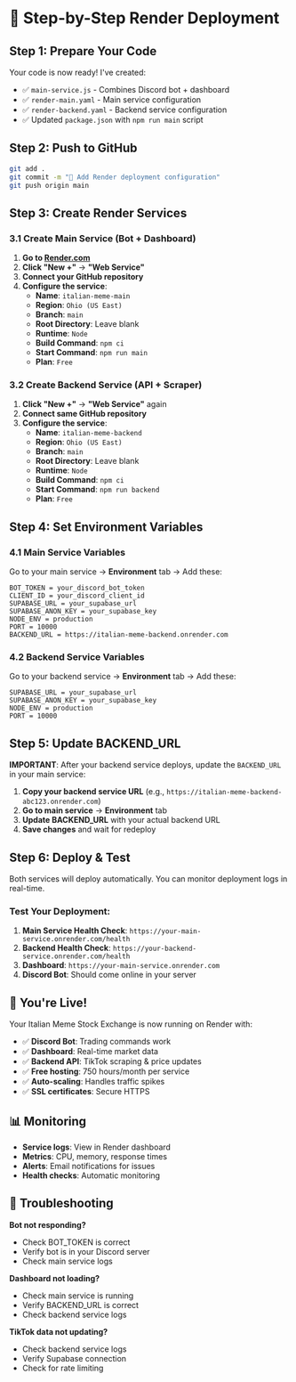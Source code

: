 # 🚀 Step-by-Step Render Deployment

## Step 1: Prepare Your Code

Your code is now ready! I've created:
- ✅ `main-service.js` - Combines Discord bot + dashboard
- ✅ `render-main.yaml` - Main service configuration  
- ✅ `render-backend.yaml` - Backend service configuration
- ✅ Updated `package.json` with `npm run main` script

## Step 2: Push to GitHub

```bash
git add .
git commit -m "🎯 Add Render deployment configuration"
git push origin main
```

## Step 3: Create Render Services

### 3.1 Create Main Service (Bot + Dashboard)

1. **Go to [Render.com](https://render.com)**
2. **Click "New +"** → **"Web Service"**
3. **Connect your GitHub repository**
4. **Configure the service**:
   - **Name**: `italian-meme-main`
   - **Region**: `Ohio (US East)`
   - **Branch**: `main`
   - **Root Directory**: Leave blank
   - **Runtime**: `Node`
   - **Build Command**: `npm ci`
   - **Start Command**: `npm run main`
   - **Plan**: `Free`

### 3.2 Create Backend Service (API + Scraper)

1. **Click "New +"** → **"Web Service"** again
2. **Connect same GitHub repository**
3. **Configure the service**:
   - **Name**: `italian-meme-backend`
   - **Region**: `Ohio (US East)`
   - **Branch**: `main`
   - **Root Directory**: Leave blank
   - **Runtime**: `Node`
   - **Build Command**: `npm ci`
   - **Start Command**: `npm run backend`
   - **Plan**: `Free`

## Step 4: Set Environment Variables

### 4.1 Main Service Variables
Go to your main service → **Environment** tab → Add these:

```
BOT_TOKEN = your_discord_bot_token
CLIENT_ID = your_discord_client_id
SUPABASE_URL = your_supabase_url
SUPABASE_ANON_KEY = your_supabase_key
NODE_ENV = production
PORT = 10000
BACKEND_URL = https://italian-meme-backend.onrender.com
```

### 4.2 Backend Service Variables
Go to your backend service → **Environment** tab → Add these:

```
SUPABASE_URL = your_supabase_url
SUPABASE_ANON_KEY = your_supabase_key
NODE_ENV = production
PORT = 10000
```

## Step 5: Update BACKEND_URL

**IMPORTANT**: After your backend service deploys, update the `BACKEND_URL` in your main service:

1. **Copy your backend service URL** (e.g., `https://italian-meme-backend-abc123.onrender.com`)
2. **Go to main service** → **Environment** tab
3. **Update BACKEND_URL** with your actual backend URL
4. **Save changes** and wait for redeploy

## Step 6: Deploy & Test

Both services will deploy automatically. You can monitor deployment logs in real-time.

### Test Your Deployment:

1. **Main Service Health Check**: `https://your-main-service.onrender.com/health`
2. **Backend Health Check**: `https://your-backend-service.onrender.com/health`
3. **Dashboard**: `https://your-main-service.onrender.com`
4. **Discord Bot**: Should come online in your server

## 🎉 You're Live!

Your Italian Meme Stock Exchange is now running on Render with:
- ✅ **Discord Bot**: Trading commands work
- ✅ **Dashboard**: Real-time market data
- ✅ **Backend API**: TikTok scraping & price updates
- ✅ **Free hosting**: 750 hours/month per service
- ✅ **Auto-scaling**: Handles traffic spikes
- ✅ **SSL certificates**: Secure HTTPS

## 📊 Monitoring

- **Service logs**: View in Render dashboard
- **Metrics**: CPU, memory, response times
- **Alerts**: Email notifications for issues
- **Health checks**: Automatic monitoring

## 🔧 Troubleshooting

**Bot not responding?**
- Check BOT_TOKEN is correct
- Verify bot is in your Discord server
- Check main service logs

**Dashboard not loading?**
- Check main service is running
- Verify BACKEND_URL is correct
- Check backend service logs

**TikTok data not updating?**
- Check backend service logs
- Verify Supabase connection
- Check for rate limiting
